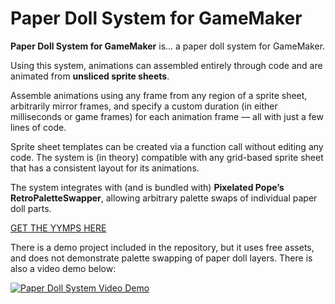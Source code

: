 # Paper Doll System for GameMaker

**Paper Doll System for GameMaker** is... a paper doll system for GameMaker.

Using this system, animations can assembled entirely through code and are animated from **unsliced sprite sheets**.

Assemble animations using any frame from any region of a sprite sheet, arbitrarily mirror frames, and specify a custom duration (in either milliseconds or game frames) for each animation frame — all with just a few lines of code.

Sprite sheet templates can be created via a function call without editing any code. The system is (in theory) compatible with any grid-based sprite sheet that has a consistent layout for its animations.

The system integrates with (and is bundled with) **Pixelated Pope’s RetroPaletteSwapper**, allowing arbitrary palette swaps of individual paper doll parts.

[GET THE YYMPS HERE](https://github.com/yeahchris/Paper-Doll-System-for-Gamemaker-Public/releases/download/Releases/PaperDollSystem.yymps)

There is a demo project included in the repository, but it uses free assets, and does not demonstrate palette swapping of paper doll layers. There is also a video demo below:



[![Paper Doll System Video Demo](https://img.youtube.com/vi/FxvSRFjp75o/0.jpg)](https://www.youtube.com/watch?v=FxvSRFjp75o)
